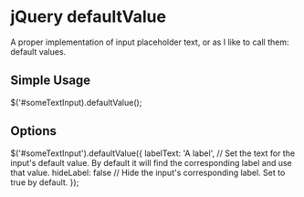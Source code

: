 # jQuery defaultValue

A proper implementation of input placeholder text, or as I like to call them: default values.

## Simple Usage

$('#someTextInput).defaultValue();

## Options

$('#someTextInput').defaultValue({
	labelText: 'A label', // Set the text for the input's default value. By default it will find the corresponding label and use that value.
	hideLabel: false // Hide the input's corresponding label. Set to true by default.
});